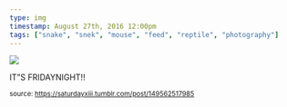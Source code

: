 ```yaml
---
type: img
timestamp: August 27th, 2016 12:00pm
tags: ["snake", "snek", "mouse", "feed", "reptile", "photography"]
---
```

<img src="https://saturdayxiii.github.io/media/149562517985.gif"/>

IT”S FRIDAYNIGHT!!
 
      
      
  
<small>source: https://saturdayxiii.tumblr.com/post/149562517985</small>